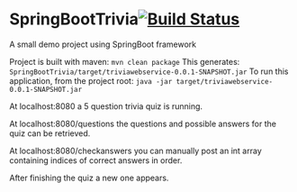 # SpringBootTrivia[![Build Status](https://travis-ci.org/EmielMuit/SpringBootTrivia.png?branch=master)](https://travis-ci.org/EmielMuit/SpringBootTrivia)
A small demo project using SpringBoot framework

Project is built with maven:
```mvn clean package```
This generates:
```SpringBootTrivia/target/triviawebservice-0.0.1-SNAPSHOT.jar```
To run this application, from the project root:
```java -jar target/triviawebservice-0.0.1-SNAPSHOT.jar```

At localhost:8080 a 5 question trivia quiz is running.

At localhost:8080/questions the questions and possible answers for the quiz can be retrieved.

At localhost:8080/checkanswers you can manually post an int array containing indices of correct answers in order.

After finishing the quiz a new one appears.
